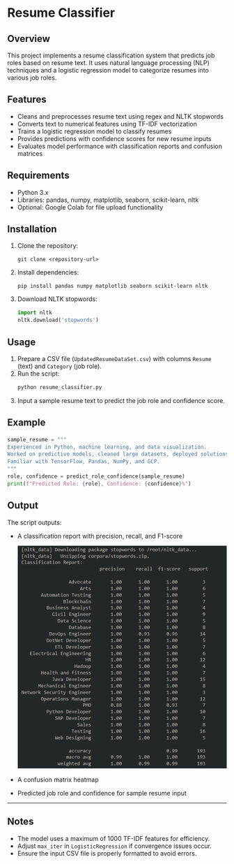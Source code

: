 # Resume Classifier

## Overview
This project implements a resume classification system that predicts job roles based on resume text. It uses natural language processing (NLP) techniques and a logistic regression model to categorize resumes into various job roles.

## Features
- Cleans and preprocesses resume text using regex and NLTK stopwords
- Converts text to numerical features using TF-IDF vectorization
- Trains a logistic regression model to classify resumes
- Provides predictions with confidence scores for new resume inputs
- Evaluates model performance with classification reports and confusion matrices

## Requirements
- Python 3.x
- Libraries: pandas, numpy, matplotlib, seaborn, scikit-learn, nltk
- Optional: Google Colab for file upload functionality

## Installation
1. Clone the repository:
   ```
   git clone <repository-url>
   ```
2. Install dependencies:
   ```
   pip install pandas numpy matplotlib seaborn scikit-learn nltk
   ```
3. Download NLTK stopwords:
   ```python
   import nltk
   nltk.download('stopwords')
   ```

## Usage
1. Prepare a CSV file (`UpdatedResumeDataSet.csv`) with columns `Resume` (text) and `Category` (job role).
2. Run the script:
   ```bash
   python resume_classifier.py
   ```
3. Input a sample resume text to predict the job role and confidence score.

## Example
```python
sample_resume = """
Experienced in Python, machine learning, and data visualization.
Worked on predictive models, cleaned large datasets, deployed solutions using Flask and cloud.
Familiar with TensorFlow, Pandas, NumPy, and GCP.
"""
role, confidence = predict_role_confidence(sample_resume)
print(f"Predicted Role: {role}, Confidence: {confidence}%")
```

## Output
The script outputs:
- A classification report with precision, recall, and F1-score
  
  ![Output Screenshot](output%20screenshots/Screenshot%202025-07-10%20134518.png)
- A confusion matrix heatmap
- Predicted job role and confidence for sample resume input


---

## Notes
- The model uses a maximum of 1000 TF-IDF features for efficiency.
- Adjust `max_iter` in `LogisticRegression` if convergence issues occur.
- Ensure the input CSV file is properly formatted to avoid errors.
